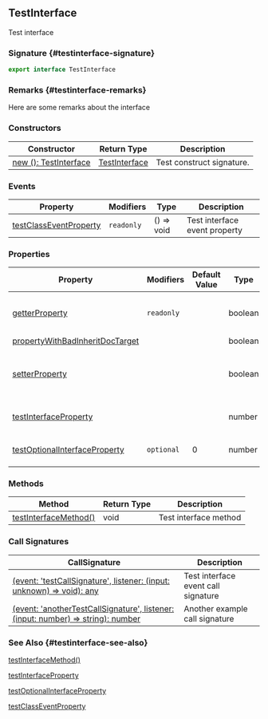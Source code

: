 ## TestInterface

Test interface

### Signature {#testinterface-signature}

```typescript
export interface TestInterface
```

### Remarks {#testinterface-remarks}

Here are some remarks about the interface

### Constructors

| Constructor | Return Type | Description |
| - | - | - |
| [new (): TestInterface](docs/test-suite-a/testinterface-_new_-constructsignature) | [TestInterface](docs/test-suite-a/testinterface-interface) | Test construct signature. |

### Events

| Property | Modifiers | Type | Description |
| - | - | - | - |
| [testClassEventProperty](docs/test-suite-a/testinterface-testclasseventproperty-propertysignature) | `readonly` | () =\> void | Test interface event property |

### Properties

| Property | Modifiers | Default Value | Type | Description |
| - | - | - | - | - |
| [getterProperty](docs/test-suite-a/testinterface-getterproperty-property) | `readonly` | | boolean | A test getter-only interface property. |
| [propertyWithBadInheritDocTarget](docs/test-suite-a/testinterface-propertywithbadinheritdoctarget-propertysignature) | | | boolean | |
| [setterProperty](docs/test-suite-a/testinterface-setterproperty-property) | | | boolean | A test property with a getter and a setter. |
| [testInterfaceProperty](docs/test-suite-a/testinterface-testinterfaceproperty-propertysignature) | | | number | Test interface property |
| [testOptionalInterfaceProperty](docs/test-suite-a/testinterface-testoptionalinterfaceproperty-propertysignature) | `optional` | 0 | number | Test optional property |

### Methods

| Method | Return Type | Description |
| - | - | - |
| [testInterfaceMethod()](docs/test-suite-a/testinterface-testinterfacemethod-methodsignature) | void | Test interface method |

### Call Signatures

| CallSignature | Description |
| - | - |
| [(event: 'testCallSignature', listener: (input: unknown) =\> void): any](docs/test-suite-a/testinterface-_call_-callsignature) | Test interface event call signature |
| [(event: 'anotherTestCallSignature', listener: (input: number) =\> string): number](docs/test-suite-a/testinterface-_call__1-callsignature) | Another example call signature |

### See Also {#testinterface-see-also}

[testInterfaceMethod()](docs/test-suite-a/testinterface-testinterfacemethod-methodsignature)

[testInterfaceProperty](docs/test-suite-a/testinterface-testinterfaceproperty-propertysignature)

[testOptionalInterfaceProperty](docs/test-suite-a/testinterface-testoptionalinterfaceproperty-propertysignature)

[testClassEventProperty](docs/test-suite-a/testinterface-testclasseventproperty-propertysignature)
